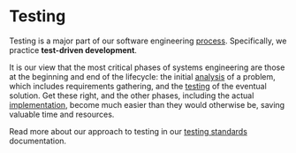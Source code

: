 # Testing

Testing is a major part of our software engineering [process](/process). Specifically, we practice **test-driven development**.

It is our view that the most critical phases of systems engineering are those at the beginning and end of the lifecycle: the initial [analysis](/process/phases/analysis) of a problem, which includes requirements gathering, and the [testing](/process/phases/testing) of the eventual solution. Get these right, and the other phases, including the actual [implementation](/process/phases/implementation), become much easier than they would otherwise be, saving valuable time and resources.

Read more about our approach to testing in our [testing standards](/standards/testing) documentation.
